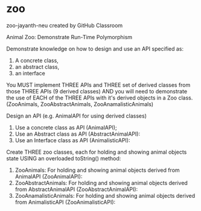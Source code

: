 # zoo
zoo-jayanth-neu created by GitHub Classroom

Animal Zoo: Demonstrate Run-Time Polymorphism

Demonstrate knowledge on how to design and use an API specified as:
1) A concrete class,
2) an abstract class,
3) an interface

You MUST implement THREE APIs 
and THREE set of derived classes from those THREE APIs (9 derived classes)
AND you will need to demonstrate the use of EACH of the THREE APIs with it's derived objects in a Zoo class.
(ZooAnimals, ZooAbstractAnimals, ZooAnamalisticAnimals)

Design an API (e.g. AnimalAPI for using derived classes)
1. Use a concrete class as API (AnimalAPI);
2. Use an Abstract class as API (AbstractAnimalAPI):
3. Use an Interface class as API (AnimalisticAPI):

Create THREE zoo classes, each for holding and showing animal objects state USING an overloaded toString() method:
1. ZooAnimals: For holding and showing animal objects derived from AnimalAPI (ZooAnimalAPI):
2. ZooAbstractAnimals: For holding and showing animal objects derived from AbstractAnimalAPI (ZooAbstractAnimalAPI):
3. ZooAnamalisticAnimals: For holding and showing animal objects derived from AnimalisticAPI (ZooAnimalisticAPI):
